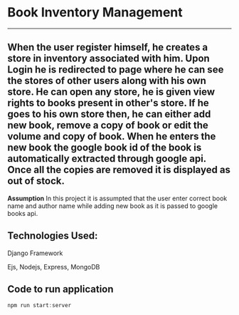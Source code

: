 # Book Inventory Management
***
When the user register himself, he creates a store in inventory associated with him. Upon Login he is redirected to page where he can see the stores of other users along with his own store. He can open any store, he is given view rights to books present in other's store. If he goes to his own store then, he can either add new book, remove a copy of book or edit the volume and copy of book. When he enters the new book the google book id of the book is automatically extracted through google api.
Once all the copies are removed it is displayed as out of stock.
---
**Assumption**
In this project it is assumpted that the user enter correct book name and author name while adding new book as it is passed to google books api.

**Technologies Used:**
---
Django Framework 

Ejs, Nodejs, Express, MongoDB

**Code to run application**
---
```javascript
npm run start:server
```
